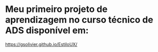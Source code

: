 # Meu primeiro projeto de aprendizagem no curso técnico de ADS disponível em:
https://gsolivier.github.io/EstiloUX/

